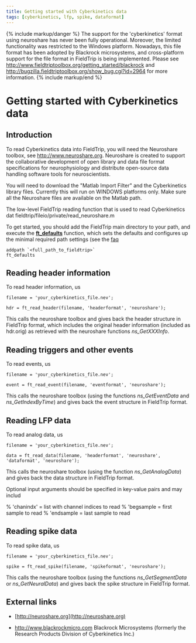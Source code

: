 ```yaml
---
title: Getting started with Cyberkinetics data
tags: [cyberkinetics, lfp, spike, dataformat]
---
```


{% include markup/danger %}
The support for the 'cyberkinetics' format using neuroshare has never been fully operational. Moreover, the limited functionality was restricted to the Windows platform. Nowadays, this file format has been adopted by Blackrock microsystems, and cross-platform support for the file format in FieldTrip is being implemented. Please see http://www.fieldtriptoolbox.org/getting_started/blackrock and http://bugzilla.fieldtriptoolbox.org/show_bug.cgi?id=2964 for more information.
{% include markup/end %}

# Getting started with Cyberkinetics data

## Introduction

To read Cyberkinetics data into FieldTrip, you will need the Neuroshare toolbox, see http://www.neuroshare.org. Neuroshare is created to support the collaborative development of open library and data file format specifications for neurophysiology and distribute open-source data handling software tools for neuroscientists.

You will need to download the "Matlab Import Filter" and the Cyberkinetics library files. Currently this will run on WINDOWS platforms only. Make sure all the Neuroshare files are available on the Matlab path.

The low-level FieldTrip reading function that is used to read Cyberkinetics dat
fieldtrip/fileio/private/read_neuroshare.m

To get started, you should add the FieldTrip main directory to your path, and execute the **[ft_defaults](/reference/ft_defaults)** function, which sets the defaults and configures up the minimal required path settings (see the [faq](/faq/should_i_add_fieldtrip_with_all_subdirectories_to_my_matlab_path)


    addpath `<full_path_to_fieldtrip>`
    ft_defaults

## Reading header information

To read header information, us


    filename = 'your_cyberkinetics_file.nev';

    hdr = ft_read_header(filename, 'headerformat', 'neuroshare');

This calls the neuroshare toolbox and gives back the header structure in FieldTrip format, which includes the original header information (included as hdr.orig) as retrieved with the neuroshare functions *ns_GetXXXInfo*.

## Reading triggers and other events

To read events, us


    filename = 'your_cyberkinetics_file.nev';

    event = ft_read_event(filename, 'eventformat', 'neuroshare');

This calls the neuroshare toolbox (using the functions *ns_GetEventData* and *ns_GetIndexByTime*) and gives back the event structure in FieldTrip format.

## Reading LFP data

To read analog data, us


    filename = 'your_cyberkinetics_file.nev';

    data = ft_read_data(filename, 'headerformat', 'neuroshare', 'dataformat', 'neuroshare');

This calls the neuroshare toolbox (using the function *ns_GetAnalogData*) and gives back the data structure in FieldTrip format.

Optional input arguments should be specified in key-value pairs and may includ


  %   'chanindx'   = list with channel indices to read
  %   'begsample   = first sample to read
  %   'endsample   = last sample to read

## Reading spike data

To read spike data, us


    filename = 'your_cyberkinetics_file.nev';

    spike = ft_read_spike(filename, 'spikeformat', 'neuroshare');

This calls the neuroshare toolbox (using the functions *ns_GetSegmentData* or *ns_GetNeuralData*) and gives back the spike structure in FieldTrip format.

## External links

*  [http://neuroshare.org](http://neuroshare.org)

*  http://www.blackrockmicro.com  Blackrock Microsystems (formerly the Research Products Division of Cyberkinetics Inc.)
